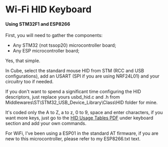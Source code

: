 # Wi-Fi HID Keyboard 
#### Using STM32F1 and ESP8266

First, you will need to gather the components:
* Any STM32 (not tssop20) microcontroller board;
* Any ESP microcontroller board;

Yes, that simple.

In Cube, select the standard mouse HID from STM (RCC and USB configurations), add an USART (SPI if you are using NRF24L01) and your circuitry too if needed.

If you don't want to spend a significant time configuring the HID descriptors, just replace yours usbd_hid.c and .h from Middlewares\ST\STM32_USB_Device_Library\Class\HID folder for mine.

It's coded only the A to Z, a to z, 0 to 9, space and enter characters, if you want more keys, just go to the [HID Usage Tables PDF](http://www.usb.org/developers/hidpage/Hut1_12v2.pdf) under keyboard section and add your own commands.

For WiFi, I've been using a ESP01 in the standard AT firmware, if you are new to this microcontroller, please refer to my ESP8266.txt text.
